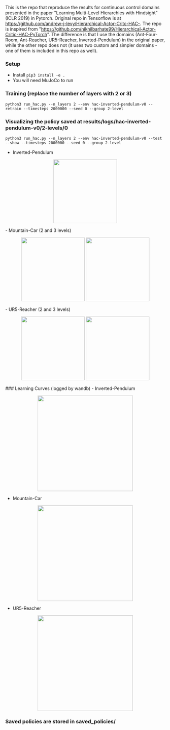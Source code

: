 This is the repo that reproduce the results for continuous control domains presented in the paper "Learning Multi-Level Hierarchies with Hindsight" (ICLR 2019) in Pytorch. Original repo in Tensorflow is at https://github.com/andrew-j-levy/Hierarchical-Actor-Critc-HAC-. The repo is inspired from "https://github.com/nikhilbarhate99/Hierarchical-Actor-Critic-HAC-PyTorch". The difference is that I use the domains (Ant-Four-Room, Ant-Reacher, UR5-Reacher, Inverted-Pendulum) in the original paper, while the other repo does not (it uses two custom and simpler domains - one of them is included in this repo as well).

### Setup
- Install `pip3 install -e .`
- You will need MuJoCo to run

### Training (replace the number of layers with 2 or 3)
```python3 run_hac.py --n_layers 2 --env hac-inverted-pendulum-v0 --retrain --timesteps 2000000 --seed 0 --group 2-level```

### Visualizing the policy saved at results/logs/hac-inverted-pendulum-v0/2-levels/0
```python3 run_hac.py --n_layers 2 --env hac-inverted-pendulum-v0 --test --show --timesteps 2000000 --seed 0 --group 2-level```
- Inverted-Pendulum

<p align="center">
  <img src="./media/pendulum-3-levels.gif" height="200" />
</p>
- Mountain-Car (2 and 3 levels)
<p align="center">
  <img src="./media/car-2-levels.gif" height="200" />
  <img src="./media/car-3-levels.gif" height="200" />
</p>
- UR5-Reacher (2 and 3 levels)
<p align="center">
  <img src="./media/ur5-reacher-2-levels.gif" height="200" />
  <img src="./media/ur5-reacher-3-levels.gif" height="200" />
</p>
### Learning Curves (logged by wandb)
- Inverted-Pendulum

<p align="center">
  <img src="./media/3-level-pendulum.png" height="300" />
</p>

- Mountain-Car

<p align="center">
  <img src="./media/car.png" height="300"/>
</p>

- UR5-Reacher

<p align="center">
  <img src="./media/ur5-reacher.png" height="300"/>
</p>

### Saved policies are stored in saved_policies/
